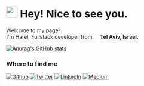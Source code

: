 <h1><img src="https://emojis.slackmojis.com/emojis/images/1531849430/4246/blob-sunglasses.gif?1531849430" width="30"/> Hey! Nice to see you.</h1>

<p>Welcome to my page! </br> I'm Harel, Fullstack developer from <img src="https://cdn-icons-png.flaticon.com/512/197/197577.png" width="13"/> <b>Tel Aviv, Israel</b>. </p>

[![Anurag's GitHub stats](https://github-readme-stats.vercel.app/api?username=hareltussi)](https://github.com/anuraghazra/github-readme-stats)

<h3>Where to find me</h3>
<p><a href="https://github.com/harel-tussi" target="_blank"><img alt="Github" src="https://img.shields.io/badge/GitHub-%2312100E.svg?&style=for-the-badge&logo=Github&logoColor=white" /></a> <a href="https://twitter.com/HarelTussi" target="_blank"><img alt="Twitter" src="https://img.shields.io/badge/twitter-%231DA1F2.svg?&style=for-the-badge&logo=twitter&logoColor=white" /></a> <a href="https://www.linkedin.com/in/harel-tussi-83b505179/" target="_blank"><img alt="LinkedIn" src="https://img.shields.io/badge/linkedin-%230077B5.svg?&style=for-the-badge&logo=linkedin&logoColor=white" /></a> <a href="https://hareltussi.medium.com/" target="_blank"><img alt="Medium" src="https://img.shields.io/badge/medium-%2312100E.svg?&style=for-the-badge&logo=medium&logoColor=white" /></a>
</p>
